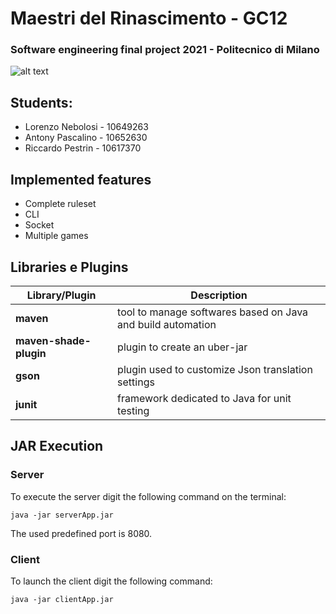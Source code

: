 # Maestri del Rinascimento - GC12
### Software engineering final project 2021 - Politecnico di Milano

![alt text](https://github.com/pasca99/ing-sw-2021-pascalino-pestrin-nebolosi/blob/main/Copertina-Maestri-del-Rinascimento-Logo.jpg)
## Students:
* Lorenzo Nebolosi - 10649263
* Antony Pascalino - 10652630
* Riccardo Pestrin - 10617370

## Implemented features
* Complete ruleset
* CLI
* Socket
* Multiple games 


## Libraries e Plugins
|Library/Plugin|Description|
|--------------|-----------|
|__maven__|tool to manage softwares based on Java and build automation|
|__maven-shade-plugin__|plugin to create an uber-jar|
|__gson__|plugin used to customize Json translation settings|
|__junit__|framework dedicated to Java for unit testing|



## JAR Execution
### Server

To execute the server digit the following command on the terminal:

```
java -jar serverApp.jar 
```

The used predefined port is 8080.

### Client

To launch the client digit the following command:

```
java -jar clientApp.jar
```







